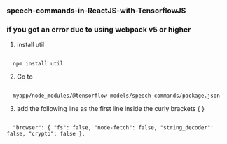 ### speech-commands-in-ReactJS-with-TensorflowJS

### if you got an error due to using webpack v5 or higher
1) install util


<code>
  npm install util
</code>


2) Go to

<code>
  myapp/node_modules/@tensorflow-models/speech-commands/package.json
</code>

3) add the following line as the first line inside the curly brackets { }

<code>
  "browser": { "fs": false, "node-fetch": false, "string_decoder": false, "crypto": false },
</code>
